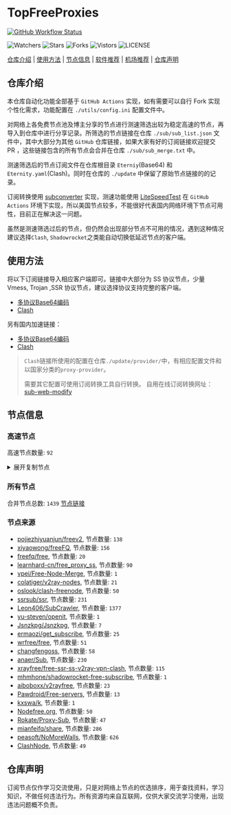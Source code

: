 # TopFreeProxies
[![GitHub Workflow Status](https://github.com/Jason6111/topfreeproxies/actions/workflows/get-proxies.yml/badge.svg)](https://github.com/Jason6111/TopFreeProxies/actions/workflows/get-proxies.yml) 

![Watchers](https://img.shields.io/github/watchers/Jason6111/topfreeproxies) ![Stars](https://img.shields.io/github/stars/Jason6111/topfreeproxies) ![Forks](https://img.shields.io/github/forks/Jason6111/topfreeproxies) ![Vistors](https://visitor-badge.laobi.icu/badge?page_id=Jason6111.topfreeproxies) ![LICENSE](https://img.shields.io/badge/license-CC%20BY--SA%204.0-green.svg)

[仓库介绍](https://github.com/Jason6111/TopFreeProxies#仓库介绍) | [使用方法](https://github.com/Jason6111/TopFreeProxies#使用方法) | [节点信息](https://github.com/Jason6111/TopFreeProxies#节点信息) | [软件推荐](https://github.com/Jason6111/TopFreeProxies#客户端选择) | [机场推荐](https://github.com/Jason6111/TopFreeProxies#机场推荐) | [仓库声明](https://github.com/Jason6111/TopFreeProxies#仓库声明)

## 仓库介绍
本仓库自动化功能全部基于 `GitHub Actions` 实现，如有需要可以自行 Fork 实现个性化需求，功能配置在 `./utils/config.ini` 配置文件中。

对网络上各免费节点池及博主分享的节点进行测速筛选出较为稳定高速的节点，再导入到仓库中进行分享记录。所筛选的节点链接在仓库 `./sub/sub_list.json` 文件中，其中大部分为其他 `GitHub` 仓库链接，如果大家有好的订阅链接欢迎提交 PR ，这些链接包含的所有节点会合并在仓库 `./sub/sub_merge.txt` 中。

测速筛选后的节点订阅文件在仓库根目录 `Eterniy`(Base64) 和 `Eternity.yaml`(Clash)。同时在仓库的 `./update` 中保留了原始节点链接的的记录。

订阅转换使用 [subconverter](https://github.com/tindy2013/subconverter) 实现，测速功能使用 [LiteSpeedTest](https://github.com/xxf098/LiteSpeedTest) 在 `GitHub Actions` 环境下实现，所以美国节点较多，不能很好代表国内网络环境下节点可用性，目前正在解决这一问题。

虽然是测速筛选过后的节点，但仍然会出现部分节点不可用的情况，遇到这种情况建议选择`Clash`, `Shadowrocket`之类能自动切换低延迟节点的客户端。

## 使用方法
将以下订阅链接导入相应客户端即可。链接中大部分为 SS 协议节点，少量 Vmess, Trojan ,SSR 协议节点，建议选择协议支持完整的客户端。

- [多协议Base64编码](https://raw.githubusercontent.com/Jason6111/TopFreeProxies/master/Eternity)
- [Clash](https://raw.githubusercontent.com/assdog/TopFreeProxies/master/Eternity.yaml)

另有国内加速链接：

- [多协议Base64编码](https://fastly.jsdelivr.net/gh/Jason6111/TopFreeProxies@master/Eternity)
- [Clash](https://fastly.jsdelivr.net/gh/Jason6111/TopFreeProxies@master/Eternity.yaml)

>`Clash`链接所使用的配置在仓库`./update/provider/`中，有相应配置文件和以国家分类的`proxy-provider`。
>
>需要其它配置可使用订阅转换工具自行转换。
>自用在线订阅转换网址：[sub-web-modify](https://sub.v1.mk/)

## 节点信息
### 高速节点
高速节点数量: `92`
<details>
  <summary>展开复制节点</summary>

    vmess://eyJ2IjoiMiIsInBzIjoi8J+Hr/Cfh7Ug5pel5pysXzA2MTYwNjgiLCJhZGQiOiI0NS44OC40My4xNDMiLCJwb3J0IjoiNTE4MDEiLCJ0eXBlIjoibm9uZSIsImlkIjoiNDE4MDQ4YWYtYTI5My00Yjk5LTliMGMtOThjYTM1ODBkZDI0IiwiYWlkIjoiNjQiLCJuZXQiOiJ0Y3AiLCJwYXRoIjoiLyIsImhvc3QiOiIiLCJ0bHMiOiIifQ==
    vmess://eyJ2IjoiMiIsInBzIjoi8J+Hr/Cfh7Ug5pel5pysXzA2MTYwNzEiLCJhZGQiOiIxMDkuMTY2LjM2LjE5MyIsInBvcnQiOiI1MDAwMiIsInR5cGUiOiJub25lIiwiaWQiOiI0MTgwNDhhZi1hMjkzLTRiOTktOWIwYy05OGNhMzU4MGRkMjQiLCJhaWQiOiI2NCIsIm5ldCI6InRjcCIsInBhdGgiOiIvIiwiaG9zdCI6IiIsInRscyI6IiJ9
    vmess://eyJ2IjoiMiIsInBzIjoi8J+Hr/Cfh7Ug5pel5pysXzA2MTYwNjAiLCJhZGQiOiI0NS44OC40My4yMzAiLCJwb3J0IjoiNDYyMDIiLCJ0eXBlIjoibm9uZSIsImlkIjoiNDE4MDQ4YWYtYTI5My00Yjk5LTliMGMtOThjYTM1ODBkZDI0IiwiYWlkIjoiNjQiLCJuZXQiOiJ0Y3AiLCJwYXRoIjoiLyIsImhvc3QiOiIiLCJ0bHMiOiIifQ==
    trojan://TJCfE7Mx2YcA8kX8zg@149.50.71.124:4003?allowInsecure=1#%F0%9F%87%AF%F0%9F%87%B5%208%2C10%2C26%2C28%7C_IL_%E4%BB%A5%E8%89%B2%E5%88%97-%3E%F0%9F%87%AF%F0%9F%87%B5_JP_%E6%97%A5%E6%9C%AC%202
    trojan://0e40fe8c-23d2-4dee-a9a4-25006da2d0bf@ovotw.ovogreat.com:443?allowInsecure=0#%F0%9F%87%BA%F0%9F%87%B8%20Relay_%F0%9F%87%BA%F0%9F%87%B8US-%F0%9F%87%B9%F0%9F%87%BCTW_60%20%7C41.26Mb
    trojan://968a2708-6277-4554-8cc4-2f08edd2d65f@ovohk.ovogreat.com:443?allowInsecure=0#%F0%9F%87%BA%F0%9F%87%B8%20Relay_%F0%9F%87%BA%F0%9F%87%B8US-%F0%9F%87%AD%F0%9F%87%B0HK_59%20%7C53.37Mb
    trojan://ca7febc2-bb45-4e6d-810e-ab0af6009c4e@awsjp9-tg-data.amazonwebservicess.com:443?allowInsecure=1#%F0%9F%87%AF%F0%9F%87%B5%20%E6%97%A5%E6%9C%AC_0615062
    trojan://a5117e42-e7e2-4de1-aea8-c41e2b3bc545@jp5.cnamazon.sbs:443?allowInsecure=0&sni=tlsdata.cnamazon.sbs#%F0%9F%87%AF%F0%9F%87%B5%20%E6%97%A5%E6%9C%AC_0616002
    vmess://eyJ2IjoiMiIsInBzIjoi8J+Hr/Cfh7Ug5pel5pysXzA2MTYwMDUiLCJhZGQiOiJ2anAxLjBiYWQuY29tIiwicG9ydCI6IjQ0MyIsInR5cGUiOiJub25lIiwiaWQiOiI5MjcwOTRkMy1kNjc4LTQ3NjMtODU5MS1lMjQwZDBiY2FlODciLCJhaWQiOiIwIiwibmV0Ijoid3MiLCJwYXRoIjoiL2NoYXQiLCJob3N0IjoidmpwMS4wYmFkLmNvbSIsInRscyI6InRscyJ9
    vmess://eyJ2IjoiMiIsInBzIjoi8J+HsPCfh7cg6Z+p5Zu9XzA2MTYwMDEiLCJhZGQiOiIxNDYuNTYuMTc0LjMxIiwicG9ydCI6IjgwODAiLCJ0eXBlIjoibm9uZSIsImlkIjoiYzJlYjVmZjgtNTA4ZC00MTAwLWUwY2EtOTczOWY0ZDFjNTJjIiwiYWlkIjoiMCIsIm5ldCI6IndzIiwicGF0aCI6Ii90Z0BoZXJoZXJvNiIsImhvc3QiOiIiLCJ0bHMiOiIifQ==
    vmess://eyJ2IjoiMiIsInBzIjoi8J+Hr/Cfh7Ug5pel5pysXzA2MTYwMTkiLCJhZGQiOiIxMzEuMTg2LjQxLjE5MiIsInBvcnQiOiIyNjI5NyIsInR5cGUiOiJub25lIiwiaWQiOiJiMGVkNmViNy1kYzMwLTQ4OTctZGY1MC1jMmMxZDRlZTZlOTEiLCJhaWQiOiIwIiwibmV0IjoidGNwIiwicGF0aCI6Ii90Z0BoZXJoZXJvNiIsImhvc3QiOiIiLCJ0bHMiOiIifQ==
    vmess://eyJ2IjoiMiIsInBzIjoi8J+HrfCfh7AgX0hLX+mmmea4ry0+8J+Hs/Cfh7FfTkxf6I235YWwIiwiYWRkIjoiMTU2LjI0NS44LjEyOCIsInBvcnQiOiI0NzAyNCIsInR5cGUiOiJub25lIiwiaWQiOiIzY2E5MTJkYS02YWMyLTQxOGYtYjljZi00NWI2ZjY5NDU3OWIiLCJhaWQiOiI2NCIsIm5ldCI6InRjcCIsInBhdGgiOiIvdGdAaGVyaGVybzYiLCJob3N0IjoiIiwidGxzIjoiIn0=
    trojan://6e787669-8d33-4d8d-98fa-deaec17761b3@hk1.gsjc.cfd:443?allowInsecure=0&sni=20-212-60-88.nhost.00cdn.com#%F0%9F%87%AF%F0%9F%87%B5%20%E6%97%A5%E6%9C%AC%E3%80%90%E4%BB%98%E8%B4%B9%E6%8E%A8%E8%8D%90%EF%BC%9Ahttps%2F%2Ftt.vg%2Fvip%E3%80%91140
    vmess://eyJ2IjoiMiIsInBzIjoi8J+HrfCfh7AgX/Cfh63wn4ewX0hLX+mmmea4r1/np5HnvZFfMTYiLCJhZGQiOiIxNTYuMjQ1LjguMjQwIiwicG9ydCI6IjQ5NjMyIiwidHlwZSI6Im5vbmUiLCJpZCI6IjI5YTVkNDhlLTI0ZjEtNDhmZC1hNWUxLTlhNDZjYjMxMDMyZiIsImFpZCI6IjY0IiwibmV0IjoidGNwIiwicGF0aCI6Ii8iLCJob3N0IjoiMjAtMjEyLTYwLTg4Lm5ob3N0LjAwY2RuLmNvbSIsInRscyI6IiJ9
    vmess://eyJ2IjoiMiIsInBzIjoi8J+HrfCfh7Ag6aaZ5rivXzA2MTYwMjciLCJhZGQiOiIxNTYuMjQ1LjguMTI5IiwicG9ydCI6IjQ3MDI0IiwidHlwZSI6Im5vbmUiLCJpZCI6IjNjYTkxMmRhLTZhYzItNDE4Zi1iOWNmLTQ1YjZmNjk0NTc5YiIsImFpZCI6IjY0IiwibmV0IjoidGNwIiwicGF0aCI6Ii8iLCJob3N0IjoiMjAtMjEyLTYwLTg4Lm5ob3N0LjAwY2RuLmNvbSIsInRscyI6IiJ9
    ssr://OTQuMjMuMTE2LjE5MDo0NDM6b3JpZ2luOmFlcy0yNTYtY3RyOnRsczEuMl90aWNrZXRfYXV0aDpTRzkzWkhsQ2VYQmhjM05sY2pJd01qSS8_Z3JvdXA9VTFOU1VISnZkbWxrWlhJJnJlbWFya3M9OEotSHJmQ2ZoN0FnU0V2cHBwbm11SzhvZVc5MWRIVmlaZW1Zdi1TOG4tZW5rZWFLZ0RJcElESSZvYmZzcGFyYW09VG05dVpRJnByb3RvcGFyYW09VG05dVpR
    vmess://eyJ2IjoiMiIsInBzIjoi8J+HrfCfh7Ag6aaZ5rivXzA2MTYwMTciLCJhZGQiOiIxNTYuMjQ1LjguMjI0IiwicG9ydCI6IjQ5ODIzIiwidHlwZSI6Im5vbmUiLCJpZCI6IjQxODA0OGFmLWEyOTMtNGI5OS05YjBjLTk4Y2EzNTgwZGQyNCIsImFpZCI6IjY0IiwibmV0IjoidGNwIiwicGF0aCI6Ii8iLCJob3N0IjoiMjAtMjEyLTYwLTg4Lm5ob3N0LjAwY2RuLmNvbSIsInRscyI6IiJ9
    vmess://eyJ2IjoiMiIsInBzIjoi8J+HrfCfh7Ag6aaZ5rivXzA2MTYwMTMiLCJhZGQiOiIxNTYuMjQ1LjguMTI2IiwicG9ydCI6IjQ3MDI0IiwidHlwZSI6Im5vbmUiLCJpZCI6IjNjYTkxMmRhLTZhYzItNDE4Zi1iOWNmLTQ1YjZmNjk0NTc5YiIsImFpZCI6IjY0IiwibmV0IjoidGNwIiwicGF0aCI6Ii8iLCJob3N0IjoiMjAtMjEyLTYwLTg4Lm5ob3N0LjAwY2RuLmNvbSIsInRscyI6IiJ9
    vmess://eyJ2IjoiMiIsInBzIjoi8J+HqPCfh7MgUmVsYXlf8J+HufCfh7xUVy3wn4e58J+HvFRXXzIzIiwiYWRkIjoidHc5OS1oaW5ldC5teW5vZGVzMDAxLm9uZSIsInBvcnQiOiI0NDUiLCJ0eXBlIjoibm9uZSIsImlkIjoiNWYwNGRlODQtNmI3ZS0zNTY0LTgyYzItZDJhOTk4MDAyNjI5IiwiYWlkIjoiMCIsIm5ldCI6InRjcCIsInBhdGgiOiIvIiwiaG9zdCI6IjIwLTIxMi02MC04OC5uaG9zdC4wMGNkbi5jb20iLCJ0bHMiOiIifQ==
    vmess://eyJ2IjoiMiIsInBzIjoi8J+HuPCfh6wg5paw5Yqg5Z2hXzA2MTY4MTUiLCJhZGQiOiI5Mi4yMjMuMTE2LjIyMiIsInBvcnQiOiI4MCIsInR5cGUiOiJub25lIiwiaWQiOiIyOGRiMTM5Yy1hZmYwLTRlZDgtODBmNS0zZTc0N2M0YzczN2MiLCJhaWQiOiIwIiwibmV0Ijoid3MiLCJwYXRoIjoiL21laGRpIiwiaG9zdCI6Inh4Mnh4bC5kZG5zLm5ldCIsInRscyI6IiJ9
    vmess://eyJ2IjoiMiIsInBzIjoi8J+HuPCfh6wg5paw5Yqg5Z2hXzA2MTYwMDYiLCJhZGQiOiJtZWV0em9vbS5kaXNuZXQuZ3EiLCJwb3J0IjoiNDQzIiwidHlwZSI6Im5vbmUiLCJpZCI6ImE4NjljNTU3LTVjN2QtNDI2Zi05MDM5LTAyNzljMTYzNTJiYyIsImFpZCI6IjAiLCJuZXQiOiJ3cyIsInBhdGgiOiIvdm1lc3N3cyIsImhvc3QiOiJtZWV0em9vbS5kaXNuZXQuZ3EiLCJ0bHMiOiJ0bHMifQ==
    ss://YWVzLTI1Ni1jZmI6YW1hem9uc2tyMDU@54.179.240.144:443#%F0%9F%87%B8%F0%9F%87%AC%201%7C%F0%9F%87%B8%F0%9F%87%AC%20_SG_%E6%96%B0%E5%8A%A0%E5%9D%A1%202
    vmess://eyJ2IjoiMiIsInBzIjoi8J+HuPCfh6wgMTksMTl8X/Cfh7jwn4esX1NHX+aWsOWKoOWdoV8xNiIsImFkZCI6ImEyLnp3dGc4ODguY29tIiwicG9ydCI6IjM4MyIsInR5cGUiOiJub25lIiwiaWQiOiI3MzE5MzhkZS0yMmM4LTNkN2UtODQ5Yi1jNDYxMGJjZTc5OTQiLCJhaWQiOiIwIiwibmV0Ijoid3MiLCJwYXRoIjoiL3YycmF5IiwiaG9zdCI6Ind3dy5taW5lY3JhZnQuY29tIiwidGxzIjoiIn0=
    vmess://eyJ2IjoiMiIsInBzIjoi8J+HuPCfh6wg5paw5Yqg5Z2hXzA2MTYxODQiLCJhZGQiOiI5Mi4yMjMuMTE2LjIwOSIsInBvcnQiOiI4MCIsInR5cGUiOiJub25lIiwiaWQiOiI4NDFlNjczZS00ODg1LTRlYzQtZjM1Zi04OWJiNTgxZTE2MWMiLCJhaWQiOiIwIiwibmV0Ijoid3MiLCJwYXRoIjoiL21laGRpIiwiaG9zdCI6ImZhYWFhdGkuZGRucy5uZXQiLCJ0bHMiOiIifQ==
    vmess://eyJ2IjoiMiIsInBzIjoi8J+HuPCfh6wg5paw5Yqg5Z2hXzA2MTYwOTAiLCJhZGQiOiIxMy4yMTUuMTkwLjE5MSIsInBvcnQiOiI4MCIsInR5cGUiOiJub25lIiwiaWQiOiJkZDFjNjM0Yy04YTIxLTRjM2ItYmRmZC0xMzg1OTY4YjZjYTUiLCJhaWQiOiIwIiwibmV0Ijoid3MiLCJwYXRoIjoiL2F3cy1jaGluYS1tZWRpYS9ZNjk5R2p4MnJOdy5tcDQiLCJob3N0IjoiIiwidGxzIjoiIn0=
    vmess://eyJ2IjoiMiIsInBzIjoi8J+HuPCfh6wg5paw5Yqg5Z2hXzA2MTY4NTciLCJhZGQiOiI5Mi4yMjMuMTE2LjIwMyIsInBvcnQiOiI4MCIsInR5cGUiOiJub25lIiwiaWQiOiIzMzZhZTkyZi1iNzQ1LTQwZGMtY2M0ZC0wMWU4MzEzYTVkNTEiLCJhaWQiOiIwIiwibmV0Ijoid3MiLCJwYXRoIjoiL21laGRpIiwiaG9zdCI6InZpem9vb29vLmRkbnMubmV0IiwidGxzIjoiIn0=
    vmess://eyJ2IjoiMiIsInBzIjoi8J+HuPCfh6wg5paw5Yqg5Z2hXzA2MTYxOTQiLCJhZGQiOiI5Mi4yMjMuMTE2LjIyMCIsInBvcnQiOiI4MCIsInR5cGUiOiJub25lIiwiaWQiOiJiYTljOTNkNy00OTBjLTRkYmEtYzIxYS1hNTBiOTRjZDljOTAiLCJhaWQiOiIwIiwibmV0Ijoid3MiLCJwYXRoIjoiL21laGRpIiwiaG9zdCI6InNob29vc2hpLmRkbnMubmV0IiwidGxzIjoiIn0=
    vmess://eyJ2IjoiMiIsInBzIjoi8J+HuPCfh6wg5paw5Yqg5Z2hXzA2MTYxOTUiLCJhZGQiOiI5Mi4yMjMuMTE2LjIyMSIsInBvcnQiOiI4MCIsInR5cGUiOiJub25lIiwiaWQiOiI2MmM2NTVlNS1kOWEzLTQ1YzItY2M4NC00MTQxYzU0MmE2ZjQiLCJhaWQiOiIwIiwibmV0Ijoid3MiLCJwYXRoIjoiL21laGRpIiwiaG9zdCI6Im1yZmlsdGVyaW5nLmRkbnMubmV0IiwidGxzIjoiIn0=
    ssr://a3IxLnZmdW4uaWN1OjQ0MzphdXRoX2FlczEyOF9zaGExOmFlcy0yNTYtY2ZiOnBsYWluOmRubDFibTFsLz9ncm91cD1VMU5TVUhKdmRtbGtaWEkmcmVtYXJrcz04Si1Ic1BDZmg3Y2dYMHRTWC1tZnFlV2J2U0F6Jm9iZnNwYXJhbT1ZV0k1TXpFeE56UXlNaTVxWkM1b2F3JnByb3RvcGFyYW09TVRjME1qSTZWRlJ3TUZOWQ
    vmess://eyJ2IjoiMiIsInBzIjoi8J+Hr/Cfh7Ug5pel5pysXzA2MTYwMDMiLCJhZGQiOiIxNTQuMTkuMTg2Ljg4IiwicG9ydCI6IjgwIiwidHlwZSI6Im5vbmUiLCJpZCI6IjI2OThmMjIwLTU5ZWQtNDRlMS1iMTMwLTk2MWJhOGFmNjY0NSIsImFpZCI6IjAiLCJuZXQiOiJ3cyIsInBhdGgiOiIvIiwiaG9zdCI6IiIsInRscyI6IiJ9
    vmess://eyJ2IjoiMiIsInBzIjoi8J+HuPCfh6wg5paw5Yqg5Z2hXzA2MTYxODAiLCJhZGQiOiI5Mi4yMjMuMTE2LjIwNSIsInBvcnQiOiI4MCIsInR5cGUiOiJub25lIiwiaWQiOiI2MmM2NTVlNS1kOWEzLTQ1YzItY2M4NC00MTQxYzU0MmE2ZjQiLCJhaWQiOiIwIiwibmV0Ijoid3MiLCJwYXRoIjoiL21laGRpIiwiaG9zdCI6Im1yZmlsdGVyaW5nLmRkbnMubmV0IiwidGxzIjoiIn0=
    trojan://TJCfE7Mx2YcA8kX8zg@jp3.chuqiangtou.net:4003?allowInsecure=0#Relay_%F0%9F%87%AE%F0%9F%87%B1IL-%F0%9F%87%AF%F0%9F%87%B5JP_17%20%7C48.98Mb
    trojan://7a73f1dc97a70905870c0c0484b12145@trs22.bolab.net:443?allowInsecure=0#%F0%9F%87%AF%F0%9F%87%B5%20Relay_%F0%9F%87%AF%F0%9F%87%B5JP-%F0%9F%87%AF%F0%9F%87%B5JP_22%20%7C42.58Mb
    vmess://eyJ2IjoiMiIsInBzIjoi8J+HrfCfh7AgMTl8X/Cfh63wn4ewX0hLX+mmmea4r19mYXN0ZXN0IiwiYWRkIjoiaGsxLmxvb29vb29vbmduZXQubG9sIiwicG9ydCI6IjQ0MyIsInR5cGUiOiJub25lIiwiaWQiOiI3YjFiNjBhYS03MjRmLTQ3M2UtYmYzMS0wOTFjMmFiMmUwMTIiLCJhaWQiOiIwIiwibmV0Ijoid3MiLCJwYXRoIjoiLyIsImhvc3QiOiJoazEubG9vb29vb29uZ25ldC5sb2wiLCJ0bHMiOiJ0bHMifQ==
    vmess://eyJ2IjoiMiIsInBzIjoi8J+Hr/Cfh7Ug5pel5pysIDAwMiIsImFkZCI6IjQ3LjkxLjI5LjE2IiwicG9ydCI6IjgwIiwidHlwZSI6Im5vbmUiLCJpZCI6ImZmMmI0NmEwLTM4MDUtNGU2ZC1kZjNmLTNhYWE3MGY4Y2JkMCIsImFpZCI6IjAiLCJuZXQiOiJ3cyIsInBhdGgiOiIvdGdAaGVyb2t1NjY2IiwiaG9zdCI6InVzLmhlcm9mcmVlNjYudGsiLCJ0bHMiOiIifQ==
    vmess://eyJ2IjoiMiIsInBzIjoi8J+HqPCfh7Mg5Y+w5rm+XzA2MTYwMDMiLCJhZGQiOiI2MS4yMjAuMTk4LjEwMiIsInBvcnQiOiI1ODAwMiIsInR5cGUiOiJub25lIiwiaWQiOiI0MTgwNDhhZi1hMjkzLTRiOTktOWIwYy05OGNhMzU4MGRkMjQiLCJhaWQiOiI2NCIsIm5ldCI6InRjcCIsInBhdGgiOiIvdGdAaGVyb2t1NjY2IiwiaG9zdCI6InVzLmhlcm9mcmVlNjYudGsiLCJ0bHMiOiIifQ==
    vmess://eyJ2IjoiMiIsInBzIjoi8J+HuPCfh6wg5paw5Yqg5Z2hXzA2MTYwNzYiLCJhZGQiOiIyNy4xMjQuNDUuMTE5IiwicG9ydCI6IjUwMDAyIiwidHlwZSI6Im5vbmUiLCJpZCI6IjQxODA0OGFmLWEyOTMtNGI5OS05YjBjLTk4Y2EzNTgwZGQyNCIsImFpZCI6IjY0IiwibmV0IjoidGNwIiwicGF0aCI6Ii90Z0BoZXJva3U2NjYiLCJob3N0IjoidXMuaGVyb2ZyZWU2Ni50ayIsInRscyI6IiJ9
    ss://YWVzLTI1Ni1jZmI6ZG91Yi5pbw@54.199.83.239:2333#%F0%9F%87%AF%F0%9F%87%B5%208%2C10%2C22%2C26%2C28%7C_JP_%E6%97%A5%E6%9C%AC%202
    ssr://OC4yMTcuOTAuMzk6NDg2ODc6YXV0aF9jaGFpbl9hOm5vbmU6dGxzMS4yX3RpY2tldF9hdXRoOk9ESXpOblV5TXpjNC8_Z3JvdXA9VTFOU1VISnZkbWxrWlhJJnJlbWFya3M9VUc5dmJGX3duNGU0OEotSHJGTkhYemN4SlNYdnY3MCZvYmZzcGFyYW09JnByb3RvcGFyYW09
    vmess://eyJ2IjoiMiIsInBzIjoi8J+HuPCfh6wg5paw5Yqg5Z2hXzA2MTYwNzQiLCJhZGQiOiIyNy4xMjQuNDcuNjQiLCJwb3J0IjoiNTAwMDIiLCJ0eXBlIjoibm9uZSIsImlkIjoiNDE4MDQ4YWYtYTI5My00Yjk5LTliMGMtOThjYTM1ODBkZDI0IiwiYWlkIjoiNjQiLCJuZXQiOiJ0Y3AiLCJwYXRoIjoiL3RnQGhlcm9rdTY2NiIsImhvc3QiOiJ1cy5oZXJvZnJlZTY2LnRrIiwidGxzIjoiIn0=
    ss://YWVzLTI1Ni1jZmI6ZG91Yi5pbw@54.255.237.136:2333#%F0%9F%87%B8%F0%9F%87%AC%2022%7C%F0%9F%87%B8%F0%9F%87%AC%20%E6%96%B0%E5%8A%A0%E5%9D%A1%7C%40ripaojiedian
    ssr://MTczLjgyLjE4Ni4yNTo1MDAwNjphdXRoX2NoYWluX2E6bm9uZTpwbGFpbjpTVTlUZDJkQldWUlNSV0Z6YXlnbU1WVklXVlJwY1NjbUpURXlhV2R6WVhOaGJXRm1VMU5TLz9ncm91cD1VMU5TVUhKdmRtbGtaWEkmcmVtYXJrcz04Si1IcmZDZmg3QWdTRXZwcHBubXVLOG9lVzkxZEhWaVplbVl2LVM4bi1lbmtlYUtnRElwJm9iZnNwYXJhbT0mcHJvdG9wYXJhbT0
    ss://YWVzLTI1Ni1jZmI6YW1hem9uc2tyMDU@43.201.19.172:443#%F0%9F%87%B0%F0%9F%87%B7%2022%7C%F0%9F%87%B0%F0%9F%87%B7%20%E9%9F%A9%E5%9B%BD%E7%89%B9%E6%AE%8A%7C%40ripaojiedian
    ss://YWVzLTI1Ni1jZmI6YW1hem9uc2tyMDU@52.221.180.2:443#%F0%9F%87%B8%F0%9F%87%AC%208%2C10%2C26%2C28%7C_SG_%E6%96%B0%E5%8A%A0%E5%9D%A1
    vmess://eyJ2IjoiMiIsInBzIjoi8J+HuvCfh7gg576O5Zu9XzA2MTYyMDciLCJhZGQiOiIxMDcuMTQ4LjE5NS4yMyIsInBvcnQiOiI0MjAxNCIsInR5cGUiOiJub25lIiwiaWQiOiI0MTgwNDhhZi1hMjkzLTRiOTktOWIwYy05OGNhMzU4MGRkMjQiLCJhaWQiOiI2NCIsIm5ldCI6InRjcCIsInBhdGgiOiIvdGdAaGVyb2t1NjY2IiwiaG9zdCI6InVzLmhlcm9mcmVlNjYudGsiLCJ0bHMiOiIifQ==
    vmess://eyJ2IjoiMiIsInBzIjoi8J+HuvCfh7gg576O5Zu9XzA2MTYyMTYiLCJhZGQiOiIxNDAuOTkuNTkuMjI4IiwicG9ydCI6IjU1NTEyIiwidHlwZSI6Im5vbmUiLCJpZCI6IjQxODA0OGFmLWEyOTMtNGI5OS05YjBjLTk4Y2EzNTgwZGQyNCIsImFpZCI6IjY0IiwibmV0IjoidGNwIiwicGF0aCI6Ii90Z0BoZXJva3U2NjYiLCJob3N0IjoidXMuaGVyb2ZyZWU2Ni50ayIsInRscyI6IiJ9
    vmess://eyJ2IjoiMiIsInBzIjoi8J+HuvCfh7gg576O5Zu9XzA2MTYxMTQiLCJhZGQiOiIxOTIuNzQuMjI4LjE3OCIsInBvcnQiOiI0Mjg1NyIsInR5cGUiOiJub25lIiwiaWQiOiIwNTFiODQ0Zi1lZmUzLTQ4NDctOTJhYS02NmI1ZGUwYjZkNGUiLCJhaWQiOiI2NCIsIm5ldCI6InRjcCIsInBhdGgiOiIvdGdAaGVyb2t1NjY2IiwiaG9zdCI6InVzLmhlcm9mcmVlNjYudGsiLCJ0bHMiOiIifQ==
    vmess://eyJ2IjoiMiIsInBzIjoi8J+HuvCfh7gg576O5Zu9XzA2MTY3MjciLCJhZGQiOiIzOC40MC4yMTkuMTgxIiwicG9ydCI6IjUzMzYyIiwidHlwZSI6Im5vbmUiLCJpZCI6IjQxODA0OGFmLWEyOTMtNGI5OS05YjBjLTk4Y2EzNTgwZGQyNCIsImFpZCI6IjY0IiwibmV0IjoidGNwIiwicGF0aCI6Ii90Z0BoZXJva3U2NjYiLCJob3N0IjoidXMuaGVyb2ZyZWU2Ni50ayIsInRscyI6IiJ9
    vmess://eyJ2IjoiMiIsInBzIjoi8J+HuvCfh7gg576O5Zu9XzA2MTYxMTYiLCJhZGQiOiIxOTIuNzQuMjI4LjE3MiIsInBvcnQiOiI0Mjg1NyIsInR5cGUiOiJub25lIiwiaWQiOiIwNTFiODQ0Zi1lZmUzLTQ4NDctOTJhYS02NmI1ZGUwYjZkNGUiLCJhaWQiOiI2NCIsIm5ldCI6InRjcCIsInBhdGgiOiIvdGdAaGVyb2t1NjY2IiwiaG9zdCI6InVzLmhlcm9mcmVlNjYudGsiLCJ0bHMiOiIifQ==
    vmess://eyJ2IjoiMiIsInBzIjoi8J+HuvCfh7gg576O5Zu9XzA2MTYyMzkiLCJhZGQiOiIxMDcuMTY3LjE2LjEwMSIsInBvcnQiOiI0NzA3NCIsInR5cGUiOiJub25lIiwiaWQiOiJiNzRmNGFmYS0xYTU3LTRhZmYtYjdlNS04YWQ1ZWEzMzU2NmYiLCJhaWQiOiI2NCIsIm5ldCI6InRjcCIsInBhdGgiOiIvdGdAaGVyb2t1NjY2IiwiaG9zdCI6InVzLmhlcm9mcmVlNjYudGsiLCJ0bHMiOiIifQ==
    vmess://eyJ2IjoiMiIsInBzIjoi8J+HuvCfh7gg576O5Zu9XzA2MTYyMDUiLCJhZGQiOiIxNDAuOTkuNTkuMjI5IiwicG9ydCI6IjU1NTEyIiwidHlwZSI6Im5vbmUiLCJpZCI6IjQxODA0OGFmLWEyOTMtNGI5OS05YjBjLTk4Y2EzNTgwZGQyNCIsImFpZCI6IjY0IiwibmV0IjoidGNwIiwicGF0aCI6Ii90Z0BoZXJva3U2NjYiLCJob3N0IjoidXMuaGVyb2ZyZWU2Ni50ayIsInRscyI6IiJ9
    vmess://eyJ2IjoiMiIsInBzIjoi8J+HuvCfh7gg576O5Zu9XzA2MTY1MTciLCJhZGQiOiIxMzcuMTc1LjEuNiIsInBvcnQiOiI1MzQwMyIsInR5cGUiOiJub25lIiwiaWQiOiI0MTgwNDhhZi1hMjkzLTRiOTktOWIwYy05OGNhMzU4MGRkMjQiLCJhaWQiOiI2NCIsIm5ldCI6InRjcCIsInBhdGgiOiIvdGdAaGVyb2t1NjY2IiwiaG9zdCI6InVzLmhlcm9mcmVlNjYudGsiLCJ0bHMiOiIifQ==
    vmess://eyJ2IjoiMiIsInBzIjoi8J+HuvCfh7gg576O5Zu9XzA2MTYwOTgiLCJhZGQiOiIxNDAuOTkuNTkuMjMwIiwicG9ydCI6IjU1NTEyIiwidHlwZSI6Im5vbmUiLCJpZCI6IjQxODA0OGFmLWEyOTMtNGI5OS05YjBjLTk4Y2EzNTgwZGQyNCIsImFpZCI6IjY0IiwibmV0IjoidGNwIiwicGF0aCI6Ii90Z0BoZXJva3U2NjYiLCJob3N0IjoidXMuaGVyb2ZyZWU2Ni50ayIsInRscyI6IiJ9
    vmess://eyJ2IjoiMiIsInBzIjoi8J+HuvCfh7gg576O5Zu9XzA2MTY0MjIiLCJhZGQiOiI2Ny4yMS45NS43MyIsInBvcnQiOiI1MzMxNCIsInR5cGUiOiJub25lIiwiaWQiOiI0MTgwNDhhZi1hMjkzLTRiOTktOWIwYy05OGNhMzU4MGRkMjQiLCJhaWQiOiI2NCIsIm5ldCI6InRjcCIsInBhdGgiOiIvdGdAaGVyb2t1NjY2IiwiaG9zdCI6InVzLmhlcm9mcmVlNjYudGsiLCJ0bHMiOiIifQ==
    vmess://eyJ2IjoiMiIsInBzIjoi8J+HuvCfh7gg576O5Zu9XzA2MTYwNDkiLCJhZGQiOiIyMy4yMjQuMTUuMTgxIiwicG9ydCI6IjUwMDAyIiwidHlwZSI6Im5vbmUiLCJpZCI6IjQxODA0OGFmLWEyOTMtNGI5OS05YjBjLTk4Y2EzNTgwZGQyNCIsImFpZCI6IjY0IiwibmV0IjoidGNwIiwicGF0aCI6Ii90Z0BoZXJva3U2NjYiLCJob3N0IjoidXMuaGVyb2ZyZWU2Ni50ayIsInRscyI6IiJ9
    vmess://eyJ2IjoiMiIsInBzIjoi8J+HuvCfh7gg576O5Zu9XzA2MTYxMTMiLCJhZGQiOiI2NC4zMi4yMC4xMDEiLCJwb3J0IjoiNDAwMzkiLCJ0eXBlIjoibm9uZSIsImlkIjoiYzFiYWQ5YTYtMTQ4Mi00OTQxLWEwYzQtZTg1ZjNjYmJjYjVhIiwiYWlkIjoiNjQiLCJuZXQiOiJ0Y3AiLCJwYXRoIjoiL3RnQGhlcm9rdTY2NiIsImhvc3QiOiJ1cy5oZXJvZnJlZTY2LnRrIiwidGxzIjoiIn0=
    vmess://eyJ2IjoiMiIsInBzIjoi8J+HuvCfh7gg576O5Zu9XzA2MTYxMDAzIiwiYWRkIjoiMTA3LjE0OC4yMDMuNTciLCJwb3J0IjoiNTUzMzciLCJ0eXBlIjoibm9uZSIsImlkIjoiNDE4MDQ4YWYtYTI5My00Yjk5LTliMGMtOThjYTM1ODBkZDI0IiwiYWlkIjoiNjQiLCJuZXQiOiJ0Y3AiLCJwYXRoIjoiL3RnQGhlcm9rdTY2NiIsImhvc3QiOiJ1cy5oZXJvZnJlZTY2LnRrIiwidGxzIjoiIn0=
    vmess://eyJ2IjoiMiIsInBzIjoi8J+HuvCfh7gg576O5Zu9XzA2MTYyNjIiLCJhZGQiOiIxOTIuNzQuMjMxLjE4MCIsInBvcnQiOiI0OTIwMiIsInR5cGUiOiJub25lIiwiaWQiOiI0MTgwNDhhZi1hMjkzLTRiOTktOWIwYy05OGNhMzU4MGRkMjQiLCJhaWQiOiI2NCIsIm5ldCI6InRjcCIsInBhdGgiOiIvdGdAaGVyb2t1NjY2IiwiaG9zdCI6InVzLmhlcm9mcmVlNjYudGsiLCJ0bHMiOiIifQ==
    vmess://eyJ2IjoiMiIsInBzIjoi8J+HuvCfh7gg576O5Zu9XzA2MTYyMTgiLCJhZGQiOiIxOTguMi4yMDMuNTMiLCJwb3J0IjoiNDQ2NzIiLCJ0eXBlIjoibm9uZSIsImlkIjoiNDE4MDQ4YWYtYTI5My00Yjk5LTliMGMtOThjYTM1ODBkZDI0IiwiYWlkIjoiNjQiLCJuZXQiOiJ0Y3AiLCJwYXRoIjoiL3RnQGhlcm9rdTY2NiIsImhvc3QiOiJ1cy5oZXJvZnJlZTY2LnRrIiwidGxzIjoiIn0=
    vmess://eyJ2IjoiMiIsInBzIjoi8J+HuvCfh7gg576O5Zu9XzA2MTY5NTciLCJhZGQiOiIxOTIuNzQuMjI5LjIxNSIsInBvcnQiOiI1MTU5MiIsInR5cGUiOiJub25lIiwiaWQiOiI0MTgwNDhhZi1hMjkzLTRiOTktOWIwYy05OGNhMzU4MGRkMjQiLCJhaWQiOiI2NCIsIm5ldCI6InRjcCIsInBhdGgiOiIvdGdAaGVyb2t1NjY2IiwiaG9zdCI6InVzLmhlcm9mcmVlNjYudGsiLCJ0bHMiOiIifQ==
    vmess://eyJ2IjoiMiIsInBzIjoi8J+HuvCfh7gg576O5Zu9XzA2MTY1MzAzIiwiYWRkIjoiMTkyLjc0LjIyOS4yMjAiLCJwb3J0IjoiNTE1OTIiLCJ0eXBlIjoibm9uZSIsImlkIjoiNDE4MDQ4YWYtYTI5My00Yjk5LTliMGMtOThjYTM1ODBkZDI0IiwiYWlkIjoiNjQiLCJuZXQiOiJ0Y3AiLCJwYXRoIjoiL3RnQGhlcm9rdTY2NiIsImhvc3QiOiJ1cy5oZXJvZnJlZTY2LnRrIiwidGxzIjoiIn0=
    vmess://eyJ2IjoiMiIsInBzIjoi8J+HuvCfh7gg576O5Zu9XzA2MTYxNjkiLCJhZGQiOiIyMy4yMjUuMzMuMTcxIiwicG9ydCI6IjU2NjYyIiwidHlwZSI6Im5vbmUiLCJpZCI6IjQxODA0OGFmLWEyOTMtNGI5OS05YjBjLTk4Y2EzNTgwZGQyNCIsImFpZCI6IjY0IiwibmV0IjoidGNwIiwicGF0aCI6Ii90Z0BoZXJva3U2NjYiLCJob3N0IjoidXMuaGVyb2ZyZWU2Ni50ayIsInRscyI6IiJ9
    vmess://eyJ2IjoiMiIsInBzIjoi8J+HuvCfh7gg576O5Zu9XzA2MTYyNTgiLCJhZGQiOiI2Ny4yMS42NC4zOCIsInBvcnQiOiI0NzA3NCIsInR5cGUiOiJub25lIiwiaWQiOiJiNzRmNGFmYS0xYTU3LTRhZmYtYjdlNS04YWQ1ZWEzMzU2NmYiLCJhaWQiOiI2NCIsIm5ldCI6InRjcCIsInBhdGgiOiIvdGdAaGVyb2t1NjY2IiwiaG9zdCI6InVzLmhlcm9mcmVlNjYudGsiLCJ0bHMiOiIifQ==
    vmess://eyJ2IjoiMiIsInBzIjoi8J+HuvCfh7gg576O5Zu9XzA2MTYwMDUiLCJhZGQiOiIxNDIuNC4xMDAuNDMiLCJwb3J0IjoiNDUwMDkiLCJ0eXBlIjoibm9uZSIsImlkIjoiNDE4MDQ4YWYtYTI5My00Yjk5LTliMGMtOThjYTM1ODBkZDI0IiwiYWlkIjoiNjQiLCJuZXQiOiJ0Y3AiLCJwYXRoIjoiL3RnQGhlcm9rdTY2NiIsImhvc3QiOiJ1cy5oZXJvZnJlZTY2LnRrIiwidGxzIjoiIn0=
    vmess://eyJ2IjoiMiIsInBzIjoi8J+HuvCfh7gg576O5Zu9XzA2MTYyNzAiLCJhZGQiOiIxNDAuOTkuNTcuMiIsInBvcnQiOiI1MDAwMiIsInR5cGUiOiJub25lIiwiaWQiOiI0MTgwNDhhZi1hMjkzLTRiOTktOWIwYy05OGNhMzU4MGRkMjQiLCJhaWQiOiI2NCIsIm5ldCI6InRjcCIsInBhdGgiOiIvdGdAaGVyb2t1NjY2IiwiaG9zdCI6InVzLmhlcm9mcmVlNjYudGsiLCJ0bHMiOiIifQ==
    vmess://eyJ2IjoiMiIsInBzIjoi8J+HuvCfh7gg576O5Zu9XzA2MTY3MTciLCJhZGQiOiIxOTguMi4xOTYuNTEiLCJwb3J0IjoiNTQ0MzQiLCJ0eXBlIjoibm9uZSIsImlkIjoiNDE4MDQ4YWYtYTI5My00Yjk5LTliMGMtOThjYTM1ODBkZDI0IiwiYWlkIjoiNjQiLCJuZXQiOiJ0Y3AiLCJwYXRoIjoiL3RnQGhlcm9rdTY2NiIsImhvc3QiOiJ1cy5oZXJvZnJlZTY2LnRrIiwidGxzIjoiIn0=
    vmess://eyJ2IjoiMiIsInBzIjoi8J+HuvCfh7gg576O5Zu9XzA2MTY1MDUiLCJhZGQiOiIxMDcuMTQ4LjIwMy4yMjkiLCJwb3J0IjoiNDk5MjEiLCJ0eXBlIjoibm9uZSIsImlkIjoiNDE4MDQ4YWYtYTI5My00Yjk5LTliMGMtOThjYTM1ODBkZDI0IiwiYWlkIjoiNjQiLCJuZXQiOiJ0Y3AiLCJwYXRoIjoiL3RnQGhlcm9rdTY2NiIsImhvc3QiOiJ1cy5oZXJvZnJlZTY2LnRrIiwidGxzIjoiIn0=
    vmess://eyJ2IjoiMiIsInBzIjoi8J+Hs/Cfh7EgX05MX+iNt+WFsCAyIiwiYWRkIjoiNDUuMTUzLjIwMy44MyIsInBvcnQiOiI0MTYzMiIsInR5cGUiOiJub25lIiwiaWQiOiI0MTgwNDhhZi1hMjkzLTRiOTktOWIwYy05OGNhMzU4MGRkMjQiLCJhaWQiOiI2NCIsIm5ldCI6InRjcCIsInBhdGgiOiIvdGdAaGVyb2t1NjY2IiwiaG9zdCI6InVzLmhlcm9mcmVlNjYudGsiLCJ0bHMiOiIifQ==
    vmess://eyJ2IjoiMiIsInBzIjoiQ0xPVURGTEFSRV8xMDQuMjEuNjIuMTY0XzA2MTYyMDIzMmJmZS04NTF2bWVzcyIsImFkZCI6IngubGVvbmFyZC5ldS5vcmciLCJwb3J0IjoiNDQzIiwidHlwZSI6Im5vbmUiLCJpZCI6IjE0NDFhZjQxLTVjZWUtNDk3ZS1hNDdjLWMyNmFmMTY5ZjlmZiIsImFpZCI6IjAiLCJuZXQiOiJ3cyIsInBhdGgiOiIvIiwiaG9zdCI6IngubGVvbmFyZC5ldS5vcmciLCJ0bHMiOiJ0bHMifQ==
    vmess://eyJ2IjoiMiIsInBzIjoiQFNTUlNVQi1WMTYt5LuY6LS55o6o6I2QZGxqLnRmL3NzcnN1YiIsImFkZCI6IjE0MC45OS45NC40MiIsInBvcnQiOiI1MTMzOCIsInR5cGUiOiJub25lIiwiaWQiOiI0MTgwNDhhZi1hMjkzLTRiOTktOWIwYy05OGNhMzU4MGRkMjQiLCJhaWQiOiI2NCIsIm5ldCI6InRjcCIsInBhdGgiOiIvIiwiaG9zdCI6IngubGVvbmFyZC5ldS5vcmciLCJ0bHMiOiIifQ==
    vmess://eyJ2IjoiMiIsInBzIjoi55m95auWLTA0MSIsImFkZCI6IjEyOS4xNDYuMTMzLjE1NyIsInBvcnQiOiI1MTAwOSIsInR5cGUiOiJub25lIiwiaWQiOiI4MTcxNGNlZi05YmRlLTRhMDgtYWE1MC1kNmJjMDE3MmQ3OGIiLCJhaWQiOiIwIiwibmV0IjoidGNwIiwicGF0aCI6Ii8iLCJob3N0IjoieC5sZW9uYXJkLmV1Lm9yZyIsInRscyI6IiJ9
    vmess://eyJ2IjoiMiIsInBzIjoi5pyq55+lXzA2MTYzNTU3IiwiYWRkIjoiY2YuZHVyb3YuaXIiLCJwb3J0IjoiMjA4MiIsInR5cGUiOiJub25lIiwiaWQiOiJjNzY1NDk4MC03MmZlLTQ5MmQtOGI2Zi1hNGNiNTVjOTRjMmUiLCJhaWQiOiIwIiwibmV0Ijoid3MiLCJwYXRoIjoiL2FyaWVzP2VkPTIwNDgiLCJob3N0IjoiZGVkaXBhdGgyLmlpaW8ud2lraSIsInRscyI6IiJ9
    vmess://eyJ2IjoiMiIsInBzIjoi5aGe6IiM5bCUXzA2MTYwMDIiLCJhZGQiOiIxNTYuMjUxLjEzNS4xMSIsInBvcnQiOiI1MzMwMiIsInR5cGUiOiJub25lIiwiaWQiOiI0MTgwNDhhZi1hMjkzLTRiOTktOWIwYy05OGNhMzU4MGRkMjQiLCJhaWQiOiI2NCIsIm5ldCI6InRjcCIsInBhdGgiOiIvYXJpZXM/ZWQ9MjA0OCIsImhvc3QiOiJkZWRpcGF0aDIuaWlpby53aWtpIiwidGxzIjoiIn0=
    vmess://eyJ2IjoiMiIsInBzIjoi5LmM5YWL5YWwXzA2MTYwMTgiLCJhZGQiOiJqcHJ0dHRsY3MuNzY4OTgxMDIueHl6IiwicG9ydCI6IjIwNTIiLCJ0eXBlIjoibm9uZSIsImlkIjoiNTQ4MWVhZTQtNDNmYi0zNWUzLWEzYTMtYjliOTk2MWNhMWJjIiwiYWlkIjoiMCIsIm5ldCI6IndzIiwicGF0aCI6Ii9taWFvIiwiaG9zdCI6ImpwcnR0dGxjcy43Njg5ODEwMi54eXoiLCJ0bHMiOiIifQ==
    vmess://eyJ2IjoiMiIsInBzIjoi5pyq55+lXzA2MTYxNzAiLCJhZGQiOiIxMDQuMTguMTE2LjE5MyIsInBvcnQiOiIyMDgyIiwidHlwZSI6Im5vbmUiLCJpZCI6IjE5YzZlYzFiLTIyMzAtNDFkNC1mZjFjLWM4NDQ5ZGMxZWQ1ZiIsImFpZCI6IjAiLCJuZXQiOiJ3cyIsInBhdGgiOiIveXVsaW5na2Fpc2hpMDEiLCJob3N0IjoidG91LnZ0Y3NzLnRvcCIsInRscyI6IiJ9
    vmess://eyJ2IjoiMiIsInBzIjoi5aGe6IiM5bCUXzA2MTYwMDMiLCJhZGQiOiIxNTYuMjUxLjEzNS4xNCIsInBvcnQiOiI1MzMwMiIsInR5cGUiOiJub25lIiwiaWQiOiI0MTgwNDhhZi1hMjkzLTRiOTktOWIwYy05OGNhMzU4MGRkMjQiLCJhaWQiOiI2NCIsIm5ldCI6InRjcCIsInBhdGgiOiIveXVsaW5na2Fpc2hpMDEiLCJob3N0IjoidG91LnZ0Y3NzLnRvcCIsInRscyI6IiJ9
    vmess://eyJ2IjoiMiIsInBzIjoiMjB8Q0xPVURGTEFSRV8xMDQuMjEuNjIuMTY0XzA2MTYyLi4uIiwiYWRkIjoieC5sZW9uYXJkLmV1Lm9yZyIsInBvcnQiOiI0NDMiLCJ0eXBlIjoibm9uZSIsImlkIjoiMTQ0MWFmNDEtNWNlZS00OTdlLWE0N2MtYzI2YWYxNjlmOWZmIiwiYWlkIjoiMCIsIm5ldCI6IndzIiwicGF0aCI6Ii8iLCJob3N0IjoieC5sZW9uYXJkLmV1Lm9yZyIsInRscyI6InRscyJ9
    vmess://eyJ2IjoiMiIsInBzIjoi8J+HpvCfh7og5r6z5aSn5Yip5LqaXzA2MTYwMDUiLCJhZGQiOiJhdS5mcmVlLnlhbmdvbi5jbHViIiwicG9ydCI6IjQ0MyIsInR5cGUiOiJub25lIiwiaWQiOiI0OTFhZDhlZC02ZDA5LTQ0NTMtZGU5MC01MWYwMzczYzgwOWMiLCJhaWQiOiIwIiwibmV0IjoidGNwIiwicGF0aCI6Ii8iLCJob3N0IjoieC5sZW9uYXJkLmV1Lm9yZyIsInRscyI6InRscyJ9
    trojan://TJCfE7Mx2YcA8kX8zg@149.50.66.75:4003?allowInsecure=1#AU_149.50.66.75_061620232bfe-958trojan
    vmess://eyJ2IjoiMiIsInBzIjoi8J+Hq/Cfh7cg5rOV5Zu9XzA2MTYwMjciLCJhZGQiOiI1MS45MS4yMjMuMjUiLCJwb3J0IjoiNDgwMjgiLCJ0eXBlIjoibm9uZSIsImlkIjoiNDE4MDQ4YWYtYTI5My00Yjk5LTliMGMtOThjYTM1ODBkZDI0IiwiYWlkIjoiNjQiLCJuZXQiOiJ0Y3AiLCJwYXRoIjoiLyIsImhvc3QiOiIiLCJ0bHMiOiIifQ==
    vmess://eyJ2IjoiMiIsInBzIjoi8J+Hq/Cfh7cg5rOV5Zu9XzA2MTYwMjUiLCJhZGQiOiIxNTYuMjQ5LjE4LjQ4IiwicG9ydCI6IjUxODgxIiwidHlwZSI6Im5vbmUiLCJpZCI6IjQxODA0OGFmLWEyOTMtNGI5OS05YjBjLTk4Y2EzNTgwZGQyNCIsImFpZCI6IjY0IiwibmV0IjoidGNwIiwicGF0aCI6Ii8iLCJob3N0IjoiIiwidGxzIjoiIn0=
    vmess://eyJ2IjoiMiIsInBzIjoi8J+HrPCfh6cg6Iux5Zu9XzA2MTYwMTMiLCJhZGQiOiI4My4xNDIuMjI1LjU4IiwicG9ydCI6IjQ5OTIwIiwidHlwZSI6Im5vbmUiLCJpZCI6IjUyNjdjYTcxLTk3ZTYtNDRjOC04ZmI1LTlmZTRhZmUwOTU0ZSIsImFpZCI6IjY0IiwibmV0IjoidGNwIiwicGF0aCI6Ii8iLCJob3N0IjoiIiwidGxzIjoiIn0=
    vmess://eyJ2IjoiMiIsInBzIjoi8J+Hq/Cfh7cg5rOV5Zu9XzA2MTYwMTYiLCJhZGQiOiI5MS4xMzQuMjQ2LjU5IiwicG9ydCI6IjQ4MDI4IiwidHlwZSI6Im5vbmUiLCJpZCI6IjQxODA0OGFmLWEyOTMtNGI5OS05YjBjLTk4Y2EzNTgwZGQyNCIsImFpZCI6IjY0IiwibmV0IjoidGNwIiwicGF0aCI6Ii8iLCJob3N0IjoiIiwidGxzIjoiIn0=
    ss://YWVzLTEyOC1nY206c2hhZG93c29ja3M@212.102.53.194:443#GB_07
    vmess://eyJ2IjoiMiIsInBzIjoi8J+Hq/Cfh7cg5rOV5Zu9XzA2MTYyNzAiLCJhZGQiOiI1MS4xOTUuMzUuMTQ2IiwicG9ydCI6IjQ5OTgyIiwidHlwZSI6Im5vbmUiLCJpZCI6IjQxODA0OGFmLWEyOTMtNGI5OS05YjBjLTk4Y2EzNTgwZGQyNCIsImFpZCI6IjY0IiwibmV0IjoidGNwIiwicGF0aCI6Ii8iLCJob3N0IjoiIiwidGxzIjoiIn0=
    vmess://eyJ2IjoiMiIsInBzIjoi8J+Hs/Cfh7Eg6I235YWwXzA2MTYwMjMiLCJhZGQiOiIxNTQuODUuMS4xMzMiLCJwb3J0IjoiMzA4MjMiLCJ0eXBlIjoibm9uZSIsImlkIjoiZjUyNTBjNGUtZjg1NS00ZWZmLWI3M2MtYTAyMjI2ZDQyZmU3IiwiYWlkIjoiNjQiLCJuZXQiOiJ0Y3AiLCJwYXRoIjoiLyIsImhvc3QiOiIiLCJ0bHMiOiIifQ==
    vmess://eyJ2IjoiMiIsInBzIjoi8J+Hq/Cfh7cg5rOV5Zu9XzA2MTYwMDEiLCJhZGQiOiI0NS4zMi4xNDkuMTA4IiwicG9ydCI6IjIwODMiLCJ0eXBlIjoibm9uZSIsImlkIjoiY2UwM2E4MzItZDZiYi00NWEzLTkxMjEtZjdiZDZmMTg5NDY5IiwiYWlkIjoiMCIsIm5ldCI6IndzIiwicGF0aCI6Ii8iLCJob3N0IjoiIiwidGxzIjoiIn0=
    trojan://TJCfE7Mx2YcA8kX8zg@149.50.89.108:4003?allowInsecure=1#IL_speednode_0028
    trojan://TJCfE7Mx2YcA8kX8zg@149.50.75.104:4003?allowInsecure=1#%F0%9F%87%AE%F0%9F%87%B1%20_IL_%E4%BB%A5%E8%89%B2%E5%88%97
    trojan://TJCfE7Mx2YcA8kX8zg@149.50.75.76:4003?allowInsecure=1#%F0%9F%87%AE%F0%9F%87%B1%20_IL_%E4%BB%A5%E8%89%B2%E5%88%97-%3E%F0%9F%87%B3%F0%9F%87%B1_NL_%E8%8D%B7%E5%85%B0
    vmess://eyJ2IjoiMiIsInBzIjoi8J+Hs/Cfh7Eg6I235YWwXzA2MTYwMjgiLCJhZGQiOiIxNTQuODUuMS4xNTEiLCJwb3J0IjoiMzU2NTYiLCJ0eXBlIjoibm9uZSIsImlkIjoiMDc4ZWIyNGQtOGQxZC00ZmJkLWI5MTQtZWU1OGE4OTdhMzVlIiwiYWlkIjoiNjQiLCJuZXQiOiJ0Y3AiLCJwYXRoIjoiLyIsImhvc3QiOiIiLCJ0bHMiOiIifQ==
    

</details>

### 所有节点
合并节点总数: `1439`
[节点链接](https://raw.githubusercontent.com/Jason6111/TopFreeProxies/master/sub/sub_merge_base64.txt)

### 节点来源
- [pojiezhiyuanjun/freev2](https://github.com/pojiezhiyuanjun/freev2), 节点数量: `138`
- [xiyaowong/freeFQ](https://github.com/xiyaowong/freeFQ), 节点数量: `156`
- [freefq/free](https://github.com/freefq/free), 节点数量: `20`
- [learnhard-cn/free_proxy_ss](https://github.com/learnhard-cn/free_proxy_ss), 节点数量: `90`
- [vpei/Free-Node-Merge](https://github.com/vpei/Free-Node-Merge), 节点数量: `1`
- [colatiger/v2ray-nodes](https://github.com/colatiger/v2ray-nodes), 节点数量: `21`
- [oslook/clash-freenode](https://github.com/oslook/clash-freenode), 节点数量: `50`
- [ssrsub/ssr](https://github.com/ssrsub/ssr), 节点数量: `231`
- [Leon406/SubCrawler](https://github.com/Leon406/SubCrawler), 节点数量: `1377`
- [yu-steven/openit](https://github.com/yu-steven/openit), 节点数量: `1`
- [Jsnzkpg/Jsnzkpg](https://github.com/Jsnzkpg/Jsnzkpg), 节点数量: `7`
- [ermaozi/get_subscribe](https://github.com/ermaozi/get_subscribe), 节点数量: `25`
- [wrfree/free](https://github.com/wrfree/free), 节点数量: `51`
- [changfengoss](https://github.com/ronghuaxueleng/get_v2), 节点数量: `58`
- [anaer/Sub](https://github.com/anaer/Sub), 节点数量: `230`
- [xrayfree/free-ssr-ss-v2ray-vpn-clash](https://github.com/xrayfree/free-ssr-ss-v2ray-vpn-clash), 节点数量: `115`
- [mhmhone/shadowrocket-free-subscribe](https://github.com/mhmhone/shadowrocket-free-subscribe), 节点数量: `1`
- [aiboboxx/v2rayfree](https://github.com/aiboboxx/v2rayfree), 节点数量: `23`
- [Pawdroid/Free-servers](https://github.com/Pawdroid/Free-servers), 节点数量: `13`
- [kxswa/k](https://github.com/kxswa/k), 节点数量: `1`
- [Nodefree.org](https://github.com/Fukki-Z/nodefree), 节点数量: `50`
- [Rokate/Proxy-Sub](https://github.com/Rokate/Proxy-Sub), 节点数量: `47`
- [mianfeifq/share](https://github.com/mianfeifq/share), 节点数量: `286`
- [peasoft/NoMoreWalls](https://github.com/peasoft/NoMoreWalls), 节点数量: `626`
- [ClashNode](https://clashnode.com/f/freenode), 节点数量: `49`


## 仓库声明
订阅节点仅作学习交流使用，只是对网络上节点的优选排序，用于查找资料，学习知识，不做任何违法行为。所有资源均来自互联网，仅供大家交流学习使用，出现违法问题概不负责。

